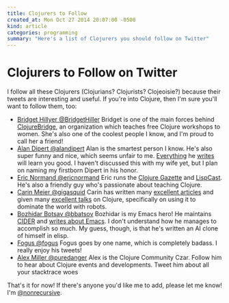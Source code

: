```yaml
---
title: Clojurers to Follow
created_at: Mon Oct 27 2014 20:07:00 -0500
kind: article
categories: programming
summary: "Here's a list of Clojurers you should follow on Twitter"
---
```


# Clojurers to Follow on Twitter

I follow all these Clojurers (Clojurians? Clojurists? Clojeoisie?)
because their tweets are interesting and useful. If you're into
Clojure, then I'm sure you'll want to follow them, too:

* [Bridget Hillyer @BridgetHiller](https://twitter.com/bridgethillyer)
  Bridget is one of the main forces behind
  [ClojureBridge](http://www.clojurebridge.org/), an organization
  which teaches free Clojure workshops to women. She's also one of the
  coolest people I know, and I'm proud to call her a friend!
* [Alan Dipert @alandipert](https://twitter.com/alandipert) Alan is
  the smartest person I know. He's also super funny and nice, which
  seems unfair to
  me. [Everything](http://adzerk.com/blog/2014/10/a-dashboard-with-hoplon/)
  he
  [writes](http://hoplon.discoursehosting.net/t/lets-talk-about-layout/223/5)
  will learn you good. I haven't discussed this with my wife yet, but
  I plan on naming my firstborn Dipert in his honor.
* [Eric Normand @ericnormand](https://twitter.com/ericnormand) Eric
  runs the [Clojure Gazette](http://www.clojuregazette.com/) and
  [LispCast](http://www.purelyfunctional.tv/). He's also a friendly
  guy who's passionate about teaching Clojure.
* [Carin Meier @gigasquid](https://twitter.com/gigasquid) Carin has
  written many
  [excellent articles](http://gigasquidsoftware.com/blog/2014/03/20/world-domination-with-hexapods-and-clojure/)
  and given many [excellent talks](https://www.youtube.com/watch?v=Ty9QDqV-_Ak) on Clojure, specifically on using it
  to dominate the world with robots.
* [Bozhidar Botsav @bbatsov](https://twitter.com/bbatsov) Bozhidar is
  my Emacs hero! He maintains
  [CIDER](https://github.com/clojure-emacs/cider) and
  [writes about Emacs](http://emacsredux.com/). I don't understand how
  he manages to accomplish so much. My guess, though, is that he's
  written an AI clone of himself in elisp.
* [Fogus @fogus](https://twitter.com/fogus) Fogus goes by one name,
  which is completely badass. I really enjoy his tweets!
* [Alex Miller @puredanger](https://twitter.com/puredanger) Alex is
  the Clojure Community Czar. Follow him to hear about Clojure events
  and developments. Tweet him about all your stacktrace woes


That's it for now! If there's anyone you'd like me to add, please let
me know!  I'm [@nonrecursive](https://twitter.com/nonrecursive).

